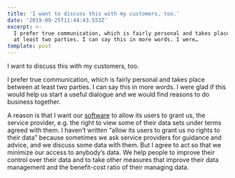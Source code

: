 ```yaml
---
title: 'I want to discuss this with my customers, too.'
date: '2019-09-25T11:44:43.553Z'
excerpt: >-
  I prefer true communication, which is fairly personal and takes place between
  at least two parties. I can say this in more words. I were…
template: post
---
```

I want to discuss this with my customers, too.

I prefer true communication, which is fairly personal and takes place between at least two parties. I can say this in more words. I were glad if this would help us start a useful dialogue and we would find reasons to do business together.

A reason is that I want our [software](https://medium.com/sol-id) to allow its users to grant us, the service provider, e.g. the right to view some of their data sets under terms agreed with them. I haven’t written “allow its users to grant us no rights to their data” because sometimes we ask service providers for guidance and advice, and we discuss some data with them. But I agree to act so that we minimize our access to anybody’s data. We help people to improve their control over their data and to take other measures that improve their data management and the benefit-cost ratio of their managing data.
